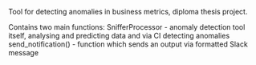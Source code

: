 Tool for detecting anomalies in business metrics, diploma thesis project.

Contains two main functions:
SnifferProcessor - anomaly detection tool itself, analysing and predicting data and via CI detecting anomalies
send_notification() - function which sends an output via formatted Slack message
